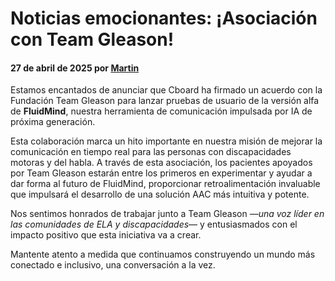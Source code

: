 # Noticias emocionantes: ¡Asociación con Team Gleason!

#### 27 de abril de 2025 por [Martin](https://www.linkedin.com/in/martinbedouret/)

Estamos encantados de anunciar que Cboard ha firmado un acuerdo con la Fundación Team Gleason para lanzar pruebas de usuario de la versión alfa de **FluidMind**, nuestra herramienta de comunicación impulsada por IA de próxima generación.

Esta colaboración marca un hito importante en nuestra misión de mejorar la comunicación en tiempo real para las personas con discapacidades motoras y del habla. A través de esta asociación, los pacientes apoyados por Team Gleason estarán entre los primeros en experimentar y ayudar a dar forma al futuro de FluidMind, proporcionar retroalimentación invaluable que impulsará el desarrollo de una solución AAC más intuitiva y potente.

Nos sentimos honrados de trabajar junto a Team Gleason —_una voz líder en las comunidades de ELA y discapacidades_— y entusiasmados con el impacto positivo que esta iniciativa va a crear.

Mantente atento a medida que continuamos construyendo un mundo más conectado e inclusivo, una conversación a la vez.
